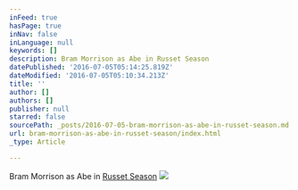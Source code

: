 ```yaml
---
inFeed: true
hasPage: true
inNav: false
inLanguage: null
keywords: []
description: Bram Morrison as Abe in Russet Season
datePublished: '2016-07-05T05:14:25.819Z'
dateModified: '2016-07-05T05:10:34.213Z'
title: ''
author: []
authors: []
publisher: null
starred: false
sourcePath: _posts/2016-07-05-bram-morrison-as-abe-in-russet-season.md
url: bram-morrison-as-abe-in-russet-season/index.html
_type: Article

---
```

Bram Morrison as Abe in [Russet Season][0]
![](https://the-grid-user-content.s3-us-west-2.amazonaws.com/0eea97e0-f39c-4be6-ac9f-21ce277e0acc.jpg)

[0]: http://www.imdb.com/title/tt5812480/?ref_=fn_al_tt_1